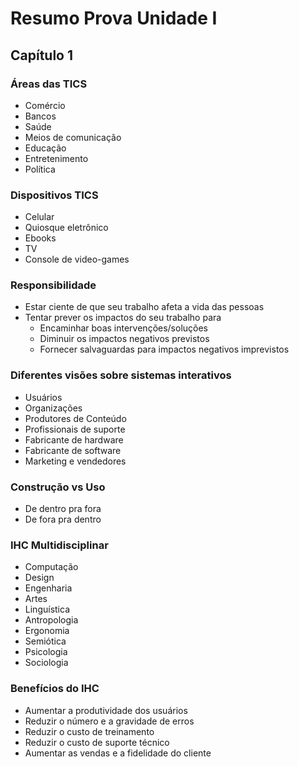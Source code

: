 # Resumo Prova Unidade I

## Capítulo 1

### Áreas das TICS

- Comércio
- Bancos
- Saúde
- Meios de comunicação
- Educação
- Entretenimento
- Política

### Dispositivos TICS

- Celular
- Quiosque eletrônico
- Ebooks
- TV
- Console de video-games

### Responsibilidade

- Estar ciente de que seu trabalho afeta a vida das pessoas
- Tentar prever os impactos do seu trabalho para
  - Encaminhar boas intervenções/soluções
  - Diminuir os impactos negativos previstos
  - Fornecer salvaguardas para impactos negativos imprevistos

### Diferentes visões sobre sistemas interativos

- Usuários
- Organizações
- Produtores de Conteúdo
- Profissionais de suporte
- Fabricante de hardware
- Fabricante de software
- Marketing e vendedores

### Construção vs Uso

- De dentro pra fora
- De fora pra dentro

### IHC Multidisciplinar

- Computação
- Design
- Engenharia 
- Artes
- Linguística
- Antropologia
- Ergonomia
- Semiótica
- Psicologia
- Sociologia

### Benefícios do IHC

- Aumentar a produtividade dos usuários
- Reduzir o número e a gravidade de erros
- Reduzir o custo de treinamento
- Reduzir o custo de suporte técnico
- Aumentar as vendas e a fidelidade do cliente
